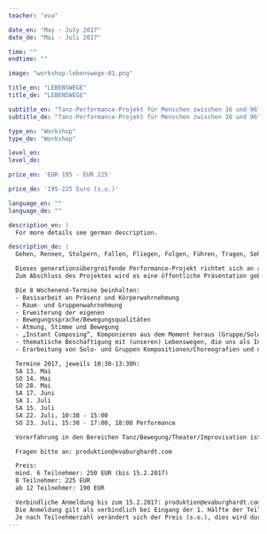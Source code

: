```yaml
---
teacher: "eva"

date_en: "May - July 2017"
date_de: "Mai - Juli 2017"

time: ""
endtime: ""

image: "workshop-lebenswege-01.png"

title_en: "LEBENSWEGE"
title_de: "LEBENSWEGE"

subtitle_en: "Tanz-Performance-Projekt für Menschen zwischen 16 und 96"
subtitle_de: "Tanz-Performance-Projekt für Menschen zwischen 16 und 96"

type_en: "Workshop"
type_de: "Workshop"

level_en:
level_de:

price_en: 'EUR 195 - EUR 225'

price_de: '195-225 Euro (s.u.)'

language_en: ""
language_de: ""

description_en: |
  For more details see german description.

description_de: |
  Gehen, Rennen, Stolpern, Fallen, Fliegen, Folgen, Führen, Tragen, Sehen, Stehen, Bleiben, Umweg, Ausblick, Pause …

  Dieses generationsübergreifende Performance-Projekt richtet sich an alle, die Lust haben, ihre Erfahrung in Bewegung, Tanz und Improvisation in einer festen Gruppe zu vertiefen. Thematisch werden wir uns mit Lebenswegen beschäftigen, die uns als Inspiration für die Erarbeitung und Gestaltung von künstlerisch-tänzerischen Kompositionen dienen.
  Zum Abschluss des Projektes wird es eine öffentliche Präsentation geben, die sowohl aus improvisiertem, wie auch gesetztem Material besteht.

  Die 8 Wochenend-Termine beinhalten:  
  - Basisarbeit an Präsenz und Körperwahrnehmung  
  - Raum- und Gruppenwahrnehmung  
  - Erweiterung der eigenen  
  - Bewegungssprache/Bewegungsqualitäten  
  - Atmung, Stimme und Bewegung  
  - „Instant Composing“, Komponieren aus dem Moment heraus (Gruppe/Solo)  
  - thematische Beschäftigung mit (unseren) Lebenswegen, die uns als Inspiration für die künstlerisch-tänzerische Gestaltung dienen  
  - Erarbeitung von Solo- und Gruppen Kompositionen/Choreografien und einer gemeinsamen Präsentation  

  Termine 2017, jeweils 10:30-13:30h:  
  SA 13. Mai  
  SO 14. Mai  
  SO 28. Mai  
  SA 17. Juni  
  SA 1. Juli  
  SA 15. Juli  
  SA 22. Juli, 10:30 - 15:00  
  SO 23. Juli, 15:30 - 17:00, 18:00 Performance  

  Vorerfahrung in den Bereichen Tanz/Bewegung/Theater/Improvisation ist erwünscht, aber nicht zwingend notwendig!  

  Fragen bitte an: produktion@evaburghardt.com  

  Preis:   
  mind. 6 Teilnehmer: 250 EUR (bis 15.2.2017)  
  8 Teilnehmer: 225 EUR  
  ab 12 Teilnehmer: 190 EUR  

  Verbindliche Anmeldung bis zum 15.2.2017: produktion@evaburghardt.com.   
  Die Anmeldung gilt als verbindlich bei Eingang der 1. Hälfte der Teilnehmergebühr, die 2. Hälfte ist zu Beginn des Projektes fällig.
  Je nach Teilnehmerzahl verändert sich der Preis (s.o.), dies wird durch die Zahlung der 2. Hälfte bei Anfang des Projektes reguliert.
---
```

